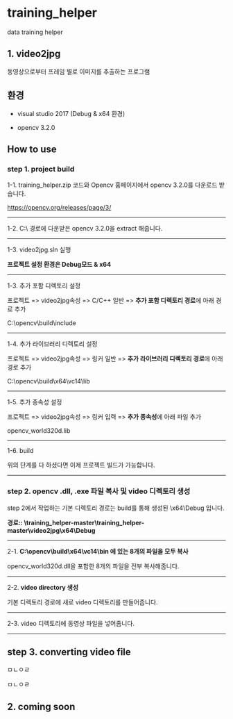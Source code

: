 training_helper  
======
data training helper


## 1. video2jpg  
동영상으로부터 프레임 별로 이미지를 추출하는 프로그램

## 환경
- visual studio 2017 (Debug & x64 환경)

- opencv 3.2.0

## How to use

### step 1. project build  



1-1. training_helper.zip 코드와 Opencv 홈페이지에서 opencv 3.2.0를 다운로드 받습니다. 

https://opencv.org/releases/page/3/
*****

1-2. C:\ 경로에 다운받은 opencv 3.2.0을 extract 해줍니다.
*****


1-3. video2jpg.sln 실행

**프로젝트 설정 환경은 Debug모드 & x64**
*****


1-3. 추가 포함 디렉토리 설정

프로젝트 => video2jpg속성 => C/C++ 일반 => **추가 포함 디렉토리 경로**에 아래 경로 추가

C:\opencv\build\include
*****

1-4. 추가 라이브러리 디렉토리 설정

프로젝트 => video2jpg속성 => 링커 일반 => **추가 라이브러리 디렉토리 경로**에 아래 경로 추가

C:\opencv\build\x64\vc14\lib
*****

1-5. 추가 종속성 설정

프로젝트 => video2jpg속성 => 링커 입력 => **추가 종속성**에 아래 파일 추가

opencv_world320d.lib
*****

1-6. build

위의 단계를 다 하셨다면 이제 프로젝트 빌드가 가능합니다. 
*****



### step 2. opencv .dll, .exe 파일 복사 및 video 디렉토리 생성 

step 2에서 작업하는 기본 디렉토리 경로는 build를 통해 생성된 \x64\Debug 입니다.

**경로:: \training_helper-master\training_helper-master\video2jpg\x64\Debug**

*****


2-1. **C:\opencv\build\x64\vc14\bin 에 있는 8개의 파일을 모두 복사**

opencv_world320d.dll을 포함한 8개의 파일을 전부 복사해줍니다.

*****


2-2. **video directory 생성**

기본 디렉토리 경로에 새로 video 디렉토리를 만들어줍니다.

*****

2-3. video 디렉토리에 동영상 파일을 넣어줍니다.

*****


## step 3. converting video file


ㅁㄴㅇㄹ

ㅁㄴㅇㄹ













## 2. coming soon

